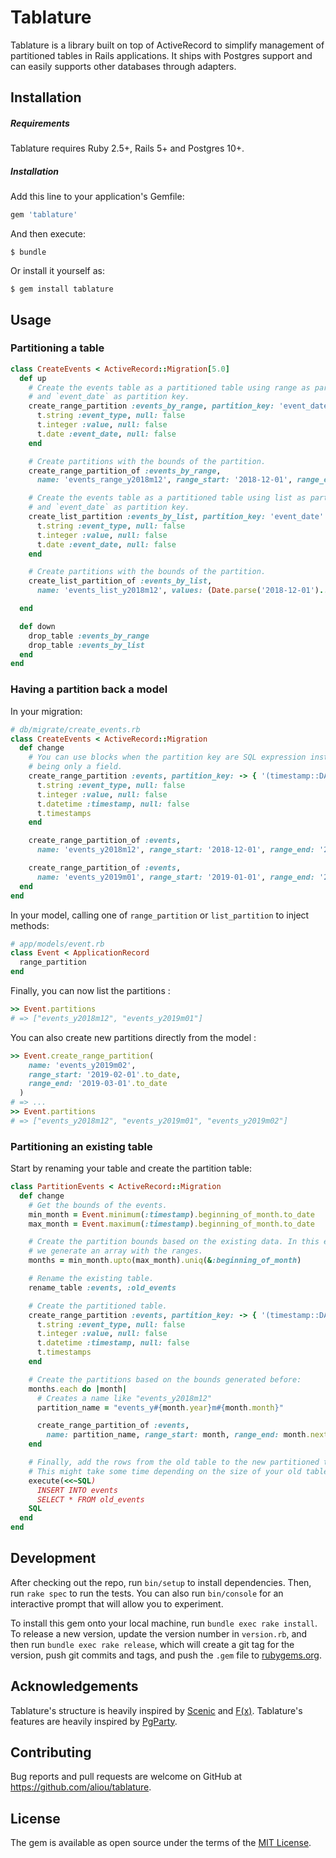 # Tablature

Tablature is a library built on top of ActiveRecord to simplify management of partitioned tables in Rails applications.
It ships with Postgres support and can easily supports other databases through adapters.

## Installation

##### Requirements

Tablature requires Ruby 2.5+, Rails 5+ and Postgres 10+.

##### Installation

Add this line to your application's Gemfile:

```ruby
gem 'tablature'
```

And then execute:

    $ bundle

Or install it yourself as:

    $ gem install tablature

## Usage

### Partitioning a table

```ruby
class CreateEvents < ActiveRecord::Migration[5.0]
  def up
    # Create the events table as a partitioned table using range as partitioning method
    # and `event_date` as partition key.
    create_range_partition :events_by_range, partition_key: 'event_date' do |t|
      t.string :event_type, null: false
      t.integer :value, null: false
      t.date :event_date, null: false
    end

    # Create partitions with the bounds of the partition.
    create_range_partition_of :events_by_range,
      name: 'events_range_y2018m12', range_start: '2018-12-01', range_end: '2019-01-01'

    # Create the events table as a partitioned table using list as partitioning method
    # and `event_date` as partition key.
    create_list_partition :events_by_list, partition_key: 'event_date' do |t|
      t.string :event_type, null: false
      t.integer :value, null: false
      t.date :event_date, null: false
    end

    # Create partitions with the bounds of the partition.
    create_list_partition_of :events_by_list,
      name: 'events_list_y2018m12', values: (Date.parse('2018-12-01')..Date.parse('2018-12-31')).to_a

  end

  def down
    drop_table :events_by_range
    drop_table :events_by_list
  end
end
```

### Having a partition back a model

In your migration:
```ruby
# db/migrate/create_events.rb
class CreateEvents < ActiveRecord::Migration
  def change
    # You can use blocks when the partition key are SQL expression instead of
    # being only a field.
    create_range_partition :events, partition_key: -> { '(timestamp::DATE)' } do |t|
      t.string :event_type, null: false
      t.integer :value, null: false
      t.datetime :timestamp, null: false
      t.timestamps
    end

    create_range_partition_of :events,
      name: 'events_y2018m12', range_start: '2018-12-01', range_end: '2019-01-01'

    create_range_partition_of :events,
      name: 'events_y2019m01', range_start: '2019-01-01', range_end: '2019-02-01'
  end
end
```

In your model, calling one of `range_partition` or `list_partition` to inject
methods:
```ruby
# app/models/event.rb
class Event < ApplicationRecord
  range_partition
end
```

Finally, you can now list the partitions :
```ruby
>> Event.partitions
# => ["events_y2018m12", "events_y2019m01"]
```

You can also create new partitions directly from the model :
```ruby
>> Event.create_range_partition(
    name: 'events_y2019m02',
    range_start: '2019-02-01'.to_date,
    range_end: '2019-03-01'.to_date
  )
# => ...
>> Event.partitions
# => ["events_y2018m12", "events_y2019m01", "events_y2019m02"]
```

### Partitioning an existing table
Start by renaming your table and create the partition table:
```ruby
class PartitionEvents < ActiveRecord::Migration
  def change
    # Get the bounds of the events.
    min_month = Event.minimum(:timestamp).beginning_of_month.to_date
    max_month = Event.maximum(:timestamp).beginning_of_month.to_date

    # Create the partition bounds based on the existing data. In this example,
    # we generate an array with the ranges.
    months = min_month.upto(max_month).uniq(&:beginning_of_month)

    # Rename the existing table.
    rename_table :events, :old_events

    # Create the partitioned table.
    create_range_partition :events, partition_key: -> { '(timestamp::DATE)' } do |t|
      t.string :event_type, null: false
      t.integer :value, null: false
      t.datetime :timestamp, null: false
      t.timestamps
    end

    # Create the partitions based on the bounds generated before:
    months.each do |month|
      # Creates a name like "events_y2018m12"
      partition_name = "events_y#{month.year}m#{month.month}"

      create_range_partition_of :events,
        name: partition_name, range_start: month, range_end: month.next_month
    end

    # Finally, add the rows from the old table to the new partitioned table.
    # This might take some time depending on the size of your old table.
    execute(<<~SQL)
      INSERT INTO events
      SELECT * FROM old_events
    SQL
  end
end
```

## Development

After checking out the repo, run `bin/setup` to install dependencies.
Then, run `rake spec` to run the tests. You can also run `bin/console` for an interactive prompt that will allow you to experiment.

To install this gem onto your local machine, run `bundle exec rake install`. To release a new version, update the version number in `version.rb`, and then run `bundle exec rake release`, which will create a git tag for the version, push git commits and tags, and push the `.gem` file to [rubygems.org](https://rubygems.org).

## Acknowledgements
Tablature's structure is heavily inspired by [Scenic](https://github.com/scenic-views/scenic) and [F(x)](http://github.com/teoljungberg/fx).
Tablature's features are heavily inspired by [PgParty](https://github.com/rkrage/pg_party).

## Contributing

Bug reports and pull requests are welcome on GitHub at https://github.com/aliou/tablature.

## License

The gem is available as open source under the terms of the [MIT License](https://opensource.org/licenses/MIT).
